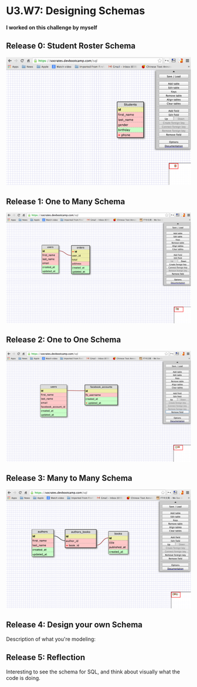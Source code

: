 # U3.W7: Designing Schemas


#### I worked on this challenge by myself


## Release 0: Student Roster Schema
![Image](images/1_student_roster.png)


## Release 1: One to Many Schema
![Image](images/2_one_to_many.png)


## Release 2: One to One Schema
![Image](images/3_one_to_one.png)


## Release 3: Many to Many Schema
![Image](images/4_many_to_many.png)


## Release 4: Design your own Schema
Description of what you're modeling: 

<!-- display your one-to-one image inline here -->
<!-- display your many-to-many image inline here -->

## Release 5: Reflection

Interesting to see the schema for SQL, and think about visually what the code is doing.

